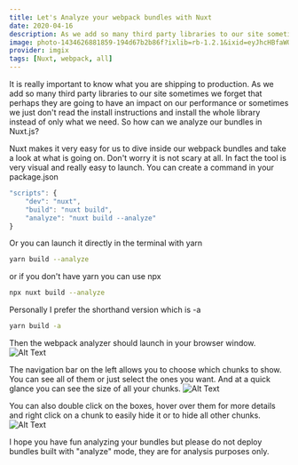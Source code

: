 ```yaml
---
title: Let's Analyze your webpack bundles with Nuxt
date: 2020-04-16
description: As we add so many third party libraries to our site sometimes we forget that perhaps they are going to have an impact on our performance or sometimes we just don't read the install instructions and install the whole library instead of only what we need.
image: photo-1434626881859-194d67b2b86f?ixlib=rb-1.2.1&ixid=eyJhcHBfaWQiOjEyMDd9&auto=format&fit=crop
provider: imgix
tags: [Nuxt, webpack, all]
---
```


It is really important to know what you are shipping to production. As we add so many third party libraries to our site sometimes we forget that perhaps they are going to have an impact on our performance or sometimes we just don't read the install instructions and install the whole library instead of only what we need. So how can we analyze our bundles in Nuxt.js?

Nuxt makes it very easy for us to dive inside our webpack bundles and take a look at what is going on. Don't worry it is not scary at all. In fact the tool is very visual and really easy to launch. You can create a command in your package.json

```javascript
"scripts": {
    "dev": "nuxt",
    "build": "nuxt build",
    "analyze": "nuxt build --analyze"
}
```

Or you can launch it directly in the terminal with yarn

```bash
yarn build --analyze
```

or if you don't have yarn you can use npx

```bash
npx nuxt build --analyze

```

Personally I prefer the shorthand version which is -a

```bash
yarn build -a
```

Then the webpack analyzer should launch in your browser window. ![Alt Text](https://dev-to-uploads.s3.amazonaws.com/i/zirur7w11fkojij92hn9.png)

The navigation bar on the left allows you to choose which chunks to show. You can see all of them or just select the ones you want. And at a quick glance you can see the size of all your chunks. ![Alt Text](https://dev-to-uploads.s3.amazonaws.com/i/29oo6639ua5z4om34lp9.png)

You can also double click on the boxes, hover over them for more details and right click on a chunk to easily hide it or to hide all other chunks. ![Alt Text](https://dev-to-uploads.s3.amazonaws.com/i/q4epyrbb8b51v2wwuxoq.png)

I hope you have fun analyzing your bundles but please do not deploy bundles built with "analyze" mode, they are for analysis purposes only.
